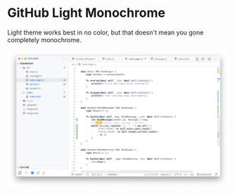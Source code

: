 # GitHub Light Monochrome

Light theme works best in no color, but that doesn't mean you gone completely monochrome.

![](screenshot.png)